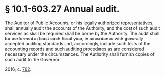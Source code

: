 # § 10.1-603.27 Annual audit.

<p>The Auditor of Public Accounts, or his legally authorized representatives, shall annually audit the accounts of the Authority, and the cost of such audit services as shall be required shall be borne by the Authority. The audit shall be performed at least each fiscal year, in accordance with generally accepted auditing standards and, accordingly, include such tests of the accounting records and such auditing procedures as are considered necessary under the circumstances. The Authority shall furnish copies of such audit to the Governor.</p><p>2016, c. <a href='http://lis.virginia.gov/cgi-bin/legp604.exe?161+ful+CHAP0762'>762</a>.</p>